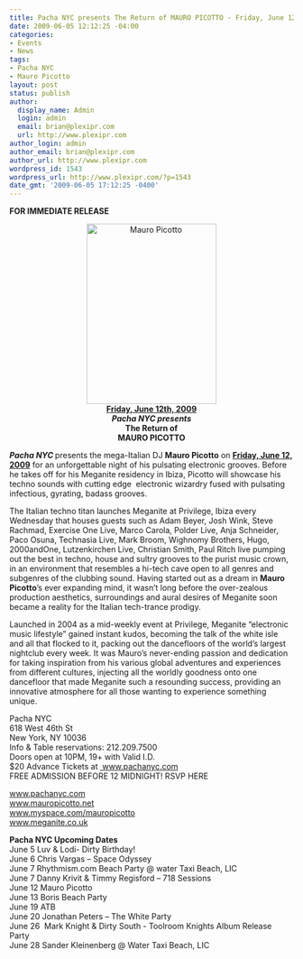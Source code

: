 ```yaml
---
title: Pacha NYC presents The Return of MAURO PICOTTO - Friday, June 12th
date: 2009-06-05 12:12:25 -04:00
categories:
- Events
- News
tags:
- Pacha NYC
- Mauro Picotto
layout: post
status: publish
author:
  display_name: Admin
  login: admin
  email: brian@plexipr.com
  url: http://www.plexipr.com
author_login: admin
author_email: brian@plexipr.com
author_url: http://www.plexipr.com
wordpress_id: 1543
wordpress_url: http://www.plexipr.com/?p=1543
date_gmt: '2009-06-05 17:12:25 -0400'
---
```


<p><strong>FOR IMMEDIATE RELEASE</strong></p>
<p style="text-align: center;"><a href="http://www.pachanyc.com"><img class="size-full wp-image-1544 aligncenter" title="Mauro Picotto" src="http://www.plexipr.com/wp-content/uploads/2009/06/Mauro-Picotto.jpg" alt="Mauro Picotto" width="230" height="320" /></a><br />
<strong><span style="text-decoration: underline;">Friday, June 12th, 2009</span><br />
<em>Pacha NYC presents</em><br />
The Return of<br />
MAURO PICOTTO</strong></p>
<p><em><strong>Pacha NYC </strong></em>presents the mega-Italian DJ <strong>Mauro Picotto</strong> on <span style="text-decoration: underline;"><strong>Friday, June 12, 2009</strong></span> for an unforgettable night of his pulsating electronic grooves. Before he takes off for his Meganite residency in Ibiza, Picotto will showcase his techno sounds with cutting edge  electronic wizardry fused with pulsating infectious, gyrating, badass grooves.</p>
<p>The Italian techno titan launches Meganite at Privilege, Ibiza every Wednesday that houses guests such as Adam Beyer, Josh Wink, Steve Rachmad, Exercise One Live, Marco Carola, Polder Live, Anja Schneider, Paco Osuna, Technasia Live, Mark Broom, Wighnomy Brothers, Hugo, 2000andOne, Lutzenkirchen Live, Christian Smith, Paul Ritch live pumping out the best in techno, house and sultry grooves to the purist music crown, in an environment that resembles a hi-tech cave open to all genres and subgenres of the clubbing sound. Having started out as a dream in <strong>Mauro Picotto</strong>’s ever expanding mind, it wasn’t long before the over-zealous production aesthetics, surroundings and aural desires of Meganite soon became a reality for the Italian tech-trance prodigy.</p>
<p>Launched in 2004 as a mid-weekly event at Privilege, Meganite “electronic music lifestyle” gained instant kudos, becoming the talk of the white isle and all that flocked to it, packing out the dancefloors of the world’s largest nightclub every week. It was Mauro’s never-ending passion and dedication for taking inspiration from his various global adventures and experiences from different cultures, injecting all the worldly goodness onto one dancefloor that made Meganite such a resounding success, providing an innovative atmosphere for all those wanting to experience something unique.</p>
<p>Pacha NYC<br />
618 West 46th St<br />
New York, NY 10036<br />
Info &amp; Table reservations: 212.209.7500<br />
Doors open at 10PM, 19+ with Valid I.D.<br />
$20 Advance Tickets at <a href="http://"> www.pachanyc.com </a><br />
FREE ADMISSION BEFORE 12 MIDNIGHT! RSVP HERE</p>
<p><a href="http://">www.pachanyc.com<br />
www.mauropicotto.net<br />
www.myspace.com/mauropicotto<br />
www.meganite.co.uk</a></p>
<p><strong>Pacha NYC Upcoming Dates</strong><br />
June 5 Luv &amp; Lodi- Dirty Birthday!<br />
June 6 Chris Vargas – Space Odyssey<br />
June 7 Rhythmism.com Beach Party @ water Taxi Beach, LIC<br />
June 7 Danny Krivit &amp; Timmy Regisford – 718 Sessions<br />
June 12 Mauro Picotto<br />
June 13 Boris Beach Party<br />
June 19 ATB<br />
June 20 Jonathan Peters – The White Party<br />
June 26  Mark Knight &amp; Dirty South - Toolroom Knights Album Release Party<br />
June 28 Sander Kleinenberg @ Water Taxi Beach, LIC</p>
